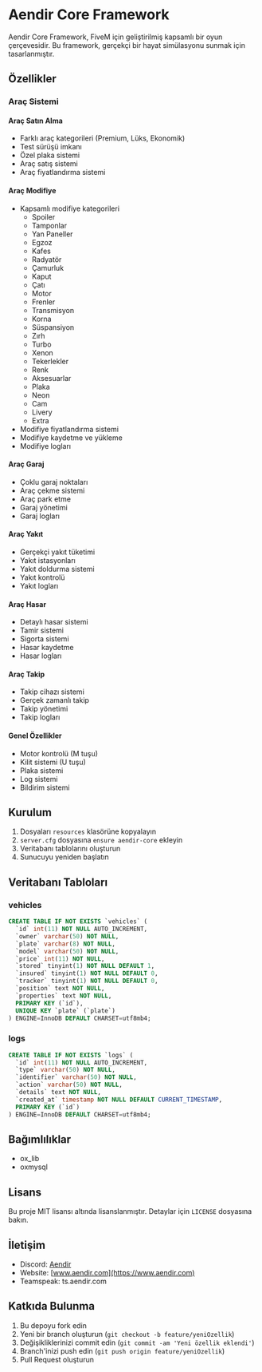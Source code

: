 # Aendir Core Framework

Aendir Core Framework, FiveM için geliştirilmiş kapsamlı bir oyun çerçevesidir. Bu framework, gerçekçi bir hayat simülasyonu sunmak için tasarlanmıştır.

## Özellikler

### Araç Sistemi

#### Araç Satın Alma
- Farklı araç kategorileri (Premium, Lüks, Ekonomik)
- Test sürüşü imkanı
- Özel plaka sistemi
- Araç satış sistemi
- Araç fiyatlandırma sistemi

#### Araç Modifiye
- Kapsamlı modifiye kategorileri
  - Spoiler
  - Tamponlar
  - Yan Paneller
  - Egzoz
  - Kafes
  - Radyatör
  - Çamurluk
  - Kaput
  - Çatı
  - Motor
  - Frenler
  - Transmisyon
  - Korna
  - Süspansiyon
  - Zırh
  - Turbo
  - Xenon
  - Tekerlekler
  - Renk
  - Aksesuarlar
  - Plaka
  - Neon
  - Cam
  - Livery
  - Extra
- Modifiye fiyatlandırma sistemi
- Modifiye kaydetme ve yükleme
- Modifiye logları

#### Araç Garaj
- Çoklu garaj noktaları
- Araç çekme sistemi
- Araç park etme
- Garaj yönetimi
- Garaj logları

#### Araç Yakıt
- Gerçekçi yakıt tüketimi
- Yakıt istasyonları
- Yakıt doldurma sistemi
- Yakıt kontrolü
- Yakıt logları

#### Araç Hasar
- Detaylı hasar sistemi
- Tamir sistemi
- Sigorta sistemi
- Hasar kaydetme
- Hasar logları

#### Araç Takip
- Takip cihazı sistemi
- Gerçek zamanlı takip
- Takip yönetimi
- Takip logları

#### Genel Özellikler
- Motor kontrolü (M tuşu)
- Kilit sistemi (U tuşu)
- Plaka sistemi
- Log sistemi
- Bildirim sistemi

## Kurulum

1. Dosyaları `resources` klasörüne kopyalayın
2. `server.cfg` dosyasına `ensure aendir-core` ekleyin
3. Veritabanı tablolarını oluşturun
4. Sunucuyu yeniden başlatın

## Veritabanı Tabloları

### vehicles
```sql
CREATE TABLE IF NOT EXISTS `vehicles` (
  `id` int(11) NOT NULL AUTO_INCREMENT,
  `owner` varchar(50) NOT NULL,
  `plate` varchar(8) NOT NULL,
  `model` varchar(50) NOT NULL,
  `price` int(11) NOT NULL,
  `stored` tinyint(1) NOT NULL DEFAULT 1,
  `insured` tinyint(1) NOT NULL DEFAULT 0,
  `tracker` tinyint(1) NOT NULL DEFAULT 0,
  `position` text NOT NULL,
  `properties` text NOT NULL,
  PRIMARY KEY (`id`),
  UNIQUE KEY `plate` (`plate`)
) ENGINE=InnoDB DEFAULT CHARSET=utf8mb4;
```

### logs
```sql
CREATE TABLE IF NOT EXISTS `logs` (
  `id` int(11) NOT NULL AUTO_INCREMENT,
  `type` varchar(50) NOT NULL,
  `identifier` varchar(50) NOT NULL,
  `action` varchar(50) NOT NULL,
  `details` text NOT NULL,
  `created_at` timestamp NOT NULL DEFAULT CURRENT_TIMESTAMP,
  PRIMARY KEY (`id`)
) ENGINE=InnoDB DEFAULT CHARSET=utf8mb4;
```

## Bağımlılıklar

- ox_lib
- oxmysql

## Lisans

Bu proje MIT lisansı altında lisanslanmıştır. Detaylar için `LICENSE` dosyasına bakın.

## İletişim

- Discord: [Aendir](https://discord.gg/aendir)
- Website: [www.aendir.com](https://www.aendir.com)
- Teamspeak: ts.aendir.com

## Katkıda Bulunma

1. Bu depoyu fork edin
2. Yeni bir branch oluşturun (`git checkout -b feature/yeniOzellik`)
3. Değişikliklerinizi commit edin (`git commit -am 'Yeni özellik eklendi'`)
4. Branch'inizi push edin (`git push origin feature/yeniOzellik`)
5. Pull Request oluşturun 